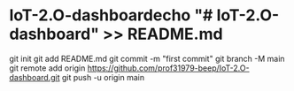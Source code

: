 # IoT-2.O-dashboardecho "# IoT-2.O-dashboard" >> README.md
git init
git add README.md
git commit -m "first commit"
git branch -M main
git remote add origin https://github.com/prof31979-beep/IoT-2.O-dashboard.git
git push -u origin main
